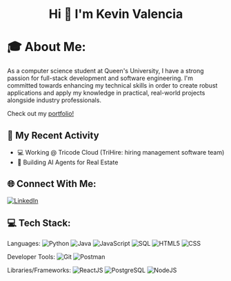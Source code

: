 <h1 align="center">Hi 👋 I'm Kevin Valencia</h1>

# 🎓 About Me:
As a computer science student at Queen's University, I have a strong passion for full-stack development and software engineering. I'm committed towards enhancing my technical skills in order to create robust applications and apply my knowledge in practical, real-world projects alongside industry professionals.

Check out my [portfolio!](https://kvalencia.vercel.app/)

## 🚀 My Recent Activity
- 💻 Working @ Tricode Cloud (TriHire: hiring management software team)
- 🤖 Building AI Agents for Real Estate
<!--- Currently working towards improving my skills in ReactJS and NextJS to develop a full-stack web application in the future--->

## 🌐 Connect With Me:
[![LinkedIn](https://img.shields.io/badge/linkedin-%230077B5.svg?style=for-the-badge&logo=linkedin&logoColor=white)](https://www.linkedin.com/in/kevinangelo-valencia/)

## 💻 Tech Stack:
Languages: 
![Python](https://img.shields.io/badge/python-%233776AB.svg?style=for-the-badge&logo=python&logoColor=white) 
![Java](https://img.shields.io/badge/java-%23ED8B00.svg?style=for-the-badge&logo=openjdk&logoColor=white)
![JavaScript](https://img.shields.io/badge/javascript-%23323330.svg?style=for-the-badge&logo=javascript&logoColor=%23F7DF1E)
![SQL](https://img.shields.io/badge/sql-%2307405e.svg?style=for-the-badge&logo=postgresql&logoColor=white) 
![HTML5](https://img.shields.io/badge/html5-%23E34F26.svg?style=for-the-badge&logo=html5&logoColor=white) 
![CSS](https://img.shields.io/badge/css-%231572B6.svg?style=for-the-badge&logo=css3&logoColor=white) 


Developer Tools:
![Git](https://img.shields.io/badge/git-%23F05033.svg?style=for-the-badge&logo=git&logoColor=white)
![Postman](https://img.shields.io/badge/Postman-FF6C37?style=for-the-badge&logo=postman&logoColor=white) 

Libraries/Frameworks:
![ReactJS](https://img.shields.io/badge/react-%2320232a.svg?style=for-the-badge&logo=react&logoColor=%2361DAFB)
![PostgreSQL](https://img.shields.io/badge/PostgreSQL-316192?style=for-the-badge&logo=postgresql&logoColor=white) 
![NodeJS](https://img.shields.io/badge/node.js-6DA55F?style=for-the-badge&logo=node.js&logoColor=white) 

<!---
kevinvalenciaa/kevinvalenciaa is a ✨ special ✨ repository because its `README.md` (this file) appears on your GitHub profile.
You can click the Preview link to take a look at your changes.
--->
